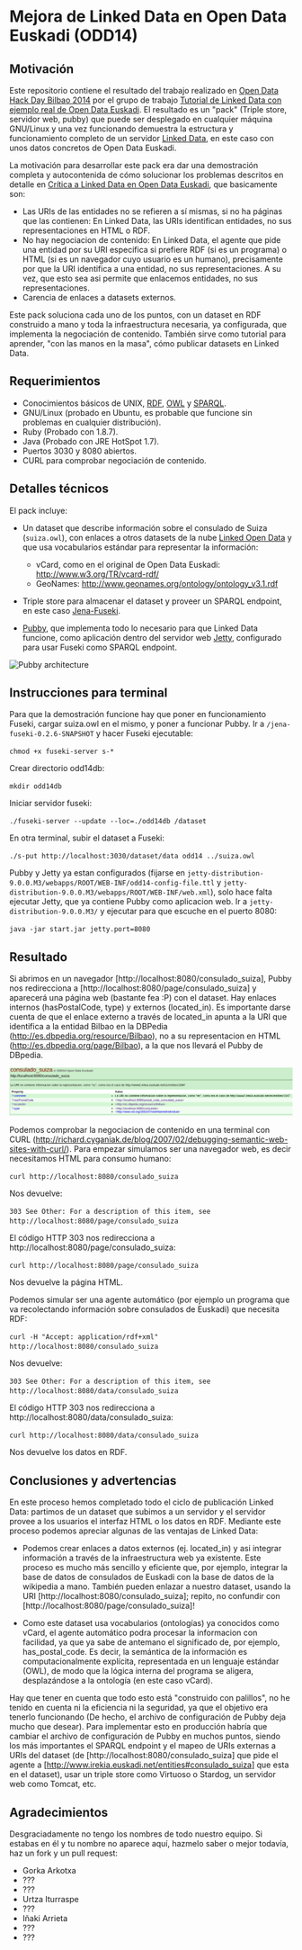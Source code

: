 Mejora de Linked Data en Open Data Euskadi (ODD14)
==================================================

Motivación
----------

Este repositorio contiene el resultado del trabajo realizado en [Open Data Hack Day Bilbao 2014](http://dev.morelab.deusto.es/hackathon/index.php/P%C3%A1gina_principal) por el grupo de trabajo [Tutorial de Linked Data con ejemplo real de Open Data Euskadi](http://dev.morelab.deusto.es/hackathon/index.php/Tutorial_de_Linked_Data_con_ejemplo_real_de_Open_Data_Euskadi). El resultado es un "pack" (Triple store, servidor web, pubby) que puede ser desplegado en cualquier máquina GNU/Linux y una vez funcionando demuestra la estructura y funcionamiento completo de un servidor [Linked Data](http://es.wikipedia.org/wiki/Linked_Data), en este caso con unos datos concretos de Open Data Euskadi.

La motivación para desarrollar este pack era dar una demostración completa y autocontenida de cómo solucionar los problemas descritos en detalle en [Crítica a Linked Data en Open Data Euskadi](http://mikeleganaaranguren.wordpress.com/2013/10/22/critica-a-linked-data-en-open-data-euskadi/), que basicamente son:

* Las URIs de las entidades no se refieren a sí mismas, si no ha páginas que las contienen: En Linked Data, las URIs identifican entidades, no sus representaciones en HTML o RDF.
* No hay negociacion de contenido: En Linked Data, el agente que pide una entidad por su URI especifica si prefiere RDF (si es un programa) o HTML (si es un navegador cuyo usuario es un humano), precisamente por que la URI identifica a una entidad, no sus representaciones. A su vez, que esto sea asi permite que enlacemos entidades, no sus representaciones. 
* Carencia de enlaces a datasets externos.

Este pack soluciona cada uno de los puntos, con un dataset en RDF construido a mano y toda la infraestructura necesaria, ya configurada, que implementa la negociación de contenido. También sirve como tutorial para aprender, "con las manos en la masa", cómo publicar datasets en Linked Data.

Requerimientos
--------------

* Conocimientos básicos de UNIX, [RDF](http://www.w3.org/standards/techs/rdf), [OWL](http://www.w3.org/standards/techs/owl) y [SPARQL](http://www.w3.org/standards/techs/sparql).
* GNU/Linux (probado en Ubuntu, es probable que funcione sin problemas en cualquier distribución).
* Ruby (Probado con 1.8.7).
* Java (Probado con JRE HotSpot 1.7).
* Puertos 3030 y 8080 abiertos.
* CURL para comprobar negociación de contenido.

Detalles técnicos
-----------------

El pack incluye:

* Un dataset que describe información sobre el consulado de Suiza (`suiza.owl`), con enlaces a otros datasets de la nube [Linked Open Data](http://lod-cloud.net/) y que usa vocabularios estándar para representar la información: 
  * vCard, como en el original de Open Data Euskadi: http://www.w3.org/TR/vcard-rdf/
  * GeoNames: http://www.geonames.org/ontology/ontology_v3.1.rdf

* Triple store para almacenar el dataset y proveer un SPARQL endpoint, en este caso [Jena-Fuseki](http://jena.apache.org/documentation/serving_data/index.html).
* [Pubby](http://wifo5-03.informatik.uni-mannheim.de/pubby/), que implementa todo lo necesario para que Linked Data funcione, como aplicación dentro del servidor web [Jetty](http://jetty.codehaus.org/jetty/), configurado para usar Fuseki como SPARQL endpoint.

![Pubby architecture](http://wifo5-03.informatik.uni-mannheim.de/pubby/images/pubby-architecture.png "Pubby architecture")


Instrucciones para terminal
---------------------------

Para que la demostración funcione hay que poner en funcionamiento Fuseki, cargar suiza.owl en el mismo, y poner a funcionar Pubby. Ir a `/jena-fuseki-0.2.6-SNAPSHOT` y hacer Fuseki ejecutable:

`chmod +x fuseki-server s-*`

Crear directorio odd14db:

`mkdir odd14db`

Iniciar servidor fuseki:

`./fuseki-server --update --loc=./odd14db /dataset`

En otra terminal, subir el dataset a Fuseki: 

`./s-put http://localhost:3030/dataset/data odd14 ../suiza.owl`

Pubby y Jetty ya estan configurados (fijarse en `jetty-distribution-9.0.0.M3/webapps/ROOT/WEB-INF/odd14-config-file.ttl` y `jetty-distribution-9.0.0.M3/webapps/ROOT/WEB-INF/web.xml`), solo hace falta ejecutar Jetty, que ya contiene Pubby como aplicacion web. Ir a `jetty-distribution-9.0.0.M3/` y ejecutar para que escuche en el puerto 8080:

`java -jar start.jar jetty.port=8080`

## Resultado

Si abrimos en un navegador [http://localhost:8080/consulado_suiza], Pubby nos redirecciona a [http://localhost:8080/page/consulado_suiza] y aparecerá una página web (bastante fea :P) con el dataset. Hay enlaces internos (hasPostalCode, type) y externos (located_in). Es importante darse cuenta de que el enlace externo a través de located_in apunta a la URI que identifica a la entidad Bilbao en la DBPedia (http://es.dbpedia.org/resource/Bilbao), no a su representacion en HTML (http://es.dbpedia.org/page/Bilbao), a la que nos llevará el Pubby de DBpedia.  

![Consulado Suiza](consulado_suiza_ld.png "Consulado Suiza")

Podemos comprobar la negociacion de contenido en una terminal  con CURL (http://richard.cyganiak.de/blog/2007/02/debugging-semantic-web-sites-with-curl/). Para empezar simulamos ser una navegador web, es decir necesitamos HTML para consumo humano: 

`curl http://localhost:8080/consulado_suiza`

Nos devuelve: 

`303 See Other: For a description of this item, see http://localhost:8080/page/consulado_suiza`

El código HTTP 303 nos redirecciona a http://localhost:8080/page/consulado_suiza:

`curl http://localhost:8080/page/consulado_suiza` 

Nos devuelve la página HTML. 

Podemos simular ser una agente automático (por ejemplo un programa que va recolectando información sobre consulados de Euskadi) que necesita RDF:

`curl -H "Accept: application/rdf+xml" http://localhost:8080/consulado_suiza`

Nos devuelve: 

`303 See Other: For a description of this item, see http://localhost:8080/data/consulado_suiza`

El código HTTP 303 nos redirecciona a http://localhost:8080/data/consulado_suiza:

`curl http://localhost:8080/data/consulado_suiza` 

Nos devuelve los datos en RDF. 

Conclusiones y advertencias
---------------------------

En este proceso hemos completado todo el ciclo de publicación Linked Data: partimos de un dataset que subimos a un servidor y el servidor provee a los usuarios el interfaz HTML o los datos en RDF. Mediante este proceso podemos apreciar algunas de las ventajas de Linked Data:

* Podemos crear enlaces a datos externos (ej. located_in) y asi integrar información a través de la infraestructura web ya existente. Este proceso es mucho más sencillo y eficiente que, por ejemplo, integrar la base de datos de consulados de Euskadi con la base de datos de la wikipedia a mano. También pueden enlazar a nuestro dataset, usando la URI [http://localhost:8080/consulado_suiza]; repito, no confundir con [http://localhost:8080/page/consulado_suiza]! 

* Como este dataset usa vocabularios (ontologías) ya conocidos como vCard, el agente automático podra procesar la informacion con facilidad, ya que ya sabe de antemano el significado de, por ejemplo, has_postal_code. Es decir, la semántica de la información es computacionalmente explícita, representada en un lenguaje estándar (OWL), de modo que la lógica interna del programa se aligera, desplazándose a la ontología (en este caso vCard).

Hay que tener en cuenta que todo esto está "construido con palillos", no he tenido en cuenta ni la eficiencia ni la seguridad, ya que el objetivo era tenerlo funcionando (De hecho, el archivo de configuración de Pubby deja mucho que desear). Para implementar esto en producción habría que cambiar el archivo de configuración de Pubby en muchos puntos, siendo los más importantes el SPARQL endpoint y el mapeo de URIs externas a URIs del dataset (de [http://localhost:8080/consulado_suiza] que pide el agente a [http://www.irekia.euskadi.net/entities#consulado_suiza] que esta en el dataset), usar un triple store como Virtuoso o Stardog, un servidor web como Tomcat, etc.

Agradecimientos
---------------

Desgraciadamente no tengo los nombres de todo nuestro equipo. Si estabas en él y tu nombre no aparece aquí, hazmelo saber o mejor todavía, haz un fork y un pull request:

* Gorka Arkotxa 
* ???
* ???
* Urtza Iturraspe
* ???
* Iñaki Arrieta
* ???
* ???





